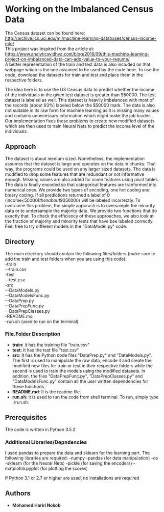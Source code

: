 # Working on the Imbalanced Census Data

The Census dataset can be found here:  
http://archive.ics.uci.edu/ml/machine-learning-databases/census-income-mld/  
This project was inspired from the article at:  
https://www.analyticsvidhya.com/blog/2016/09/this-machine-learning-project-on-imbalanced-data-can-add-value-to-your-resume/  
A better representation of the train and test data is also included on that webpage which is the one assumed to be used by the code here. To use the code, download the datasets for train and test and place them in the respective folders.

The idea here is to use the US Census data to predict whether the income of the individuals in the given test dataset is greater than $50000. The test dataset is labeled as well. This dataset is heavily imbalanced with most of the records (about 93%) labeled below the $50000 mark. The data is also not suitable in its raw form for machine learning as it is missing many values and contains unnecessary information which might make the job harder. Our implementation fixes those problems to create new modified datasets which are then used to train Neural Nets to predict the income level of the individuals.


## Approach

The dataset is about medium sized. Nonetheless, the implementation assumes that the dataset is large and operates on the data in chunks. That way, the programs could be used on any larger sized datasets. 
The data is modified to drop some features that are redundant or not informative enough. Missing values are also added for some features using pivot tables. The data is finally encoded so that categorical features are tranformed into numerical ones. We provide two types of encoding, one hot coding and binary coding. 
If all predictions returned a label of 0 (income<$50000) then about 93% of the data will be labeled correctly. However, 100% of the minority results (income>$50000) will be labeled incorrectly. To overcome this problem, the simple apporach is to oversample the minority data or to undersample the majority data. We provide two functions that do exactly that. To check the efficiency of these approaches, we also look at the fraction of majority and minority tests that have bee labeled correctly. 
Feel free to try different models in the "DataModel.py" code.

## Directory

The main directory should contain the following files/folders (make sure to add the train and test folders when you are using this code):  
-train  
--train.csv  
-test  
--test.csv  
-src  
--DataModels.py  
--DataModelsFunc.py  
--DataPrep.py  
--DataPrepFunc.py  
--DataPrepClasses.py  
-README.md  
-run.sh (used to run on the terminal)  

### File.Folder Description

* **train:** It has the training file "train.csv" 
* **test:** It has the test file "test.csv"
* **src:** It has the Python code files "DataPrep.py" and "DataModels.py". The first is used to manipulate the raw data, encode it and create the modified new files for train or test in their respective folders while the second is used to train the models using the modified datasets. In addition, the files "DataPrepFunc.py", "DataPrepClasses.py" and "DataModelsFunc.py" contain all the user written dependencies for these functions. 
* **README.md**: It is the readme file.
* **run.sh**: It is used to run the code from shell terminal. To run, simply type ./run.sh.

## Prerequisites

The code is written in Python 3.5.2

### Additional Libraries/Depndencies

I used pandas to prepare the data and sklearn for the learning part. The following libraries are required: 
-numpy
-pandas (for data manipulation)
-os
-sklearn (for the Neural Nets)
-pickle (for saving the encoders)
-matplotlib.pyplot (for plotting the scores)

If Python 3.1 or 2.7 or higher are used, no installations are required

## Authors

* **Mohamed Hariri Nokob**
